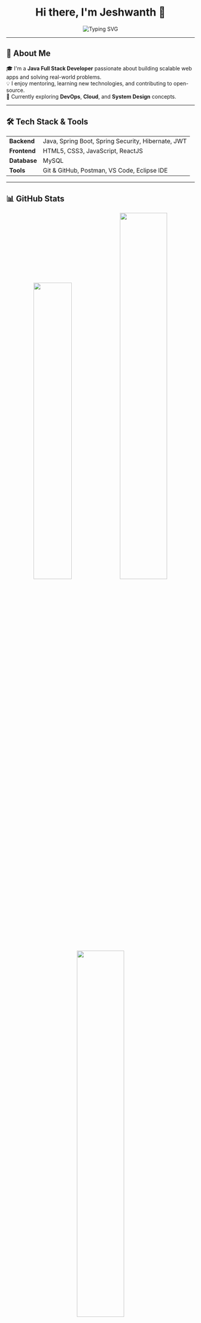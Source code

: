 <h1 align="center">Hi there, I'm Jeshwanth 👋</h1>

<p align="center">
  <img src="https://readme-typing-svg.demolab.com?font=Fira+Code&size=26&pause=1000&center=true&vCenter=true&width=800&color=04e0bb&lines=Exploring+Cloud+and+DevOps+☁️;Building+Real-World+Projects+🌍;A+Passionate+Java+Programmer+☕" alt="Typing SVG" />
</p>

---

## 🚀 About Me

🎓 I'm a **Java Full Stack Developer** passionate about building scalable web apps and solving real-world problems.  
💡 I enjoy mentoring, learning new technologies, and contributing to open-source.  
🌱 Currently exploring **DevOps**, **Cloud**, and **System Design** concepts.

---

## 🛠️ Tech Stack & Tools

<table>
  <tr>
    <td><strong>Backend</strong></td>
    <td>Java, Spring Boot, Spring Security, Hibernate, JWT</td>
  </tr>
  <tr>
    <td><strong>Frontend</strong></td>
    <td>HTML5, CSS3, JavaScript, ReactJS</td>
  </tr>
  <tr>
    <td><strong>Database</strong></td>
    <td>MySQL</td>
  </tr>
  <tr>
    <td><strong>Tools</strong></td>
    <td>Git & GitHub, Postman, VS Code, Eclipse IDE</td>
  </tr>
</table>

---

## 📊 GitHub Stats

<p align="center">
  <img width="45%" src="https://github-readme-stats.vercel.app/api/top-langs/?username=coder-jeshwanth&theme=tokyonight&hide_border=true" />
  <img width="50%" src="https://github-profile-summary-cards.vercel.app/api/cards/profile-details?username=coder-jeshwanth&theme=tokyonight&hide_border=true" />
</p>

<p align="center">
  <img width="50%" src="https://github-readme-streak-stats.herokuapp.com/?user=coder-jeshwanth&theme=tokyonight&hide_border=true" />
</p>

---

<p align="center">
  <img src="https://komarev.com/ghpvc/?username=coder-jeshwanth&label=Profile%20views&color=0e75b6&style=flat" alt="coder-jeshwanth" />
</p>

